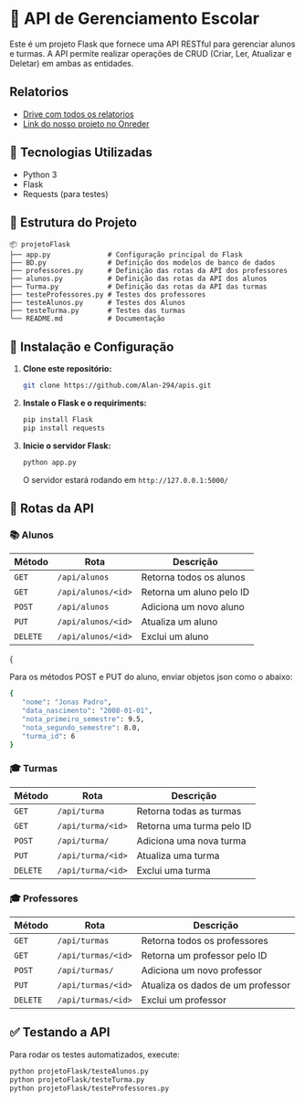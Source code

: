 # 📌 API de Gerenciamento Escolar

Este é um projeto Flask que fornece uma API RESTful para gerenciar alunos e turmas. A API permite realizar operações de CRUD (Criar, Ler, Atualizar e Deletar) em ambas as entidades.

## Relatorios

- [Drive com todos os relatorios](https://drive.google.com/drive/folders/19Qc5emCtF-2883djwVe5GMmMqoBIL9mN)
- [Link do nosso projeto no Onreder](https://new-api-flask2.onrender.com/docs)

## 🚀 Tecnologias Utilizadas

- Python 3
- Flask
- Requests (para testes)

## 📂 Estrutura do Projeto

```
📦 projetoFlask
├── app.py              # Configuração principal do Flask
├── BD.py               # Definição dos modelos de banco de dados
├── professores.py      # Definição das rotas da API dos professores
├── alunos.py           # Definição das rotas da API dos alunos
├── Turma.py            # Definição das rotas da API das turmas
├── testeProfessores.py # Testes dos professores
├── testeAlunos.py      # Testes dos Alunos
├── testeTurma.py       # Testes das turmas
└── README.md           # Documentação

```

## 🔧 Instalação e Configuração

1. **Clone este repositório:**

   ```sh
   git clone https://github.com/Alan-294/apis.git
   ```

2. **Instale o Flask e o requiriments:**

   ```sh
   pip install Flask
   pip install requests
   ```

3. **Inicie o servidor Flask:**
   ```sh
   python app.py
   ```
   O servidor estará rodando em `http://127.0.0.1:5000/`

## 📌 Rotas da API

### 📚 Alunos

| Método   | Rota               | Descrição                |
| -------- | ------------------ | ------------------------ |
| `GET`    | `/api/alunos`      | Retorna todos os alunos  |
| `GET`    | `/api/alunos/<id>` | Retorna um aluno pelo ID |
| `POST`   | `/api/alunos`      | Adiciona um novo aluno   |
| `PUT`    | `/api/alunos/<id>` | Atualiza um aluno        |
| `DELETE` | `/api/alunos/<id>` | Exclui um aluno          |

{

Para os métodos POST e PUT do aluno, enviar objetos json como o abaixo:

```sh
{
   "nome": "Jonas Padro",
   "data_nascimento": "2008-01-01",
   "nota_primeiro_semestre": 9.5,
   "nota_segundo_semestre": 8.0,
   "turma_id": 6
}
```

### 🎓 Turmas

| Método   | Rota              | Descrição                 |
| -------- | ----------------- | ------------------------- |
| `GET`    | `/api/turma`      | Retorna todas as turmas   |
| `GET`    | `/api/turma/<id>` | Retorna uma turma pelo ID |
| `POST`   | `/api/turma/`     | Adiciona uma nova turma   |
| `PUT`    | `/api/turma/<id>` | Atualiza uma turma        |
| `DELETE` | `/api/turma/<id>` | Exclui uma turma          |

### 🎓 Professores

| Método   | Rota               | Descrição                         |
| -------- | ------------------ | --------------------------------- |
| `GET`    | `/api/turmas`      | Retorna todos os professores      |
| `GET`    | `/api/turmas/<id>` | Retorna um professor pelo ID      |
| `POST`   | `/api/turmas/`     | Adiciona um novo professor        |
| `PUT`    | `/api/turmas/<id>` | Atualiza os dados de um professor |
| `DELETE` | `/api/turmas/<id>` | Exclui um professor               |

## ✅ Testando a API

Para rodar os testes automatizados, execute:

```sh
python projetoFlask/testeAlunos.py
python projetoFlask/testeTurma.py
python projetoFlask/testeProfessores.py
```
